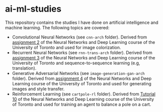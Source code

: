 # ai-ml-studies

This repository contains the studies I have done on artificial intelligence and machine learning. The following topics are covered:

- Convolutional Neural Networks (see `cnn-arch` folder). Derived from [assignment 2](http://www.cs.toronto.edu/~rgrosse/courses/csc421_2019/assignments/assignment2.pdf) of the Neural Networks and Deep Learning course of the University of Toronto and used for image colorization.
- Recurrent Neural Networks (see `rnn-trans-arch` folder). Derived from [assignment 3](http://www.cs.toronto.edu/~rgrosse/courses/csc421_2019/assignments/assignment3.pdf) of the Neural Networks and Deep Learning course of the University of Toronto and sequence-to-sequence learning (e.g, translation).
- Generative Adversarial Networks (see `image-generation-gan-arch` folder). Derived from [assignment 4](http://www.cs.toronto.edu/~rgrosse/courses/csc421_2019/assignments/assignment4.pdf) of the Neural Networks and Deep Learning course of the University of Toronto and used for generating images and style transfer.
- Reinforcement Learning (see `cartpole-rl` folder). Derived from [Tutorial 10](https://nbviewer.jupyter.org/url/www.cs.toronto.edu/~rgrosse/courses/csc421_2019/tutorials/tut10/policy_gradient_cartpole.ipynb) of the Neural Networks and Deep Learning course of the University of Toronto and used for training an agent to balance a pole on a cart.
